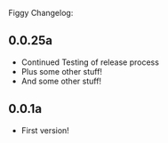 Figgy Changelog:

## 0.0.25a
- Continued Testing of release process
- Plus some other stuff!
- And some other stuff!

## 0.0.1a
- First version!
